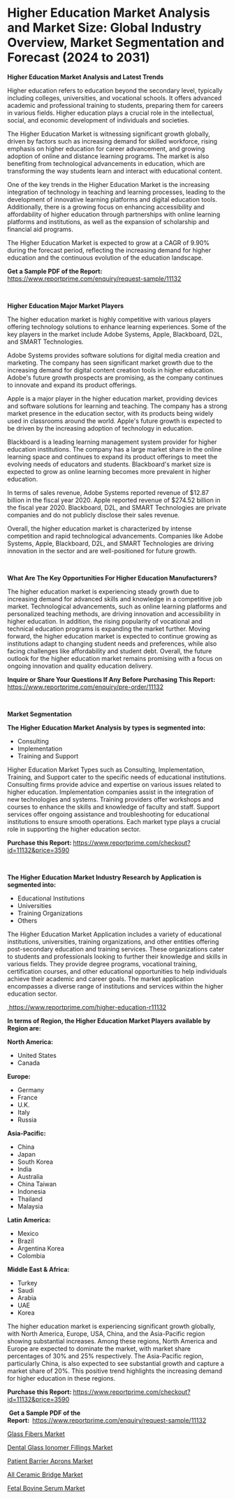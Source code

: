 <p><h1>Higher Education Market Analysis and Market Size: Global Industry Overview, Market Segmentation and Forecast (2024 to 2031)</h1></p><p><strong>Higher Education Market Analysis and Latest Trends</strong></p>
<p><p>Higher education refers to education beyond the secondary level, typically including colleges, universities, and vocational schools. It offers advanced academic and professional training to students, preparing them for careers in various fields. Higher education plays a crucial role in the intellectual, social, and economic development of individuals and societies.</p><p>The Higher Education Market is witnessing significant growth globally, driven by factors such as increasing demand for skilled workforce, rising emphasis on higher education for career advancement, and growing adoption of online and distance learning programs. The market is also benefiting from technological advancements in education, which are transforming the way students learn and interact with educational content.</p><p>One of the key trends in the Higher Education Market is the increasing integration of technology in teaching and learning processes, leading to the development of innovative learning platforms and digital education tools. Additionally, there is a growing focus on enhancing accessibility and affordability of higher education through partnerships with online learning platforms and institutions, as well as the expansion of scholarship and financial aid programs.</p><p>The Higher Education Market is expected to grow at a CAGR of 9.90% during the forecast period, reflecting the increasing demand for higher education and the continuous evolution of the education landscape.</p></p>
<p><strong>Get a Sample PDF of the Report:&nbsp;</strong> <a href="https://www.reportprime.com/enquiry/request-sample/11132">https://www.reportprime.com/enquiry/request-sample/11132</a></p>
<p>&nbsp;</p>
<p><strong>Higher Education Major Market Players</strong></p>
<p><p>The higher education market is highly competitive with various players offering technology solutions to enhance learning experiences. Some of the key players in the market include Adobe Systems, Apple, Blackboard, D2L, and SMART Technologies.</p><p>Adobe Systems provides software solutions for digital media creation and marketing. The company has seen significant market growth due to the increasing demand for digital content creation tools in higher education. Adobe's future growth prospects are promising, as the company continues to innovate and expand its product offerings.</p><p>Apple is a major player in the higher education market, providing devices and software solutions for learning and teaching. The company has a strong market presence in the education sector, with its products being widely used in classrooms around the world. Apple's future growth is expected to be driven by the increasing adoption of technology in education.</p><p>Blackboard is a leading learning management system provider for higher education institutions. The company has a large market share in the online learning space and continues to expand its product offerings to meet the evolving needs of educators and students. Blackboard's market size is expected to grow as online learning becomes more prevalent in higher education.</p><p>In terms of sales revenue, Adobe Systems reported revenue of $12.87 billion in the fiscal year 2020. Apple reported revenue of $274.52 billion in the fiscal year 2020. Blackboard, D2L, and SMART Technologies are private companies and do not publicly disclose their sales revenue.</p><p>Overall, the higher education market is characterized by intense competition and rapid technological advancements. Companies like Adobe Systems, Apple, Blackboard, D2L, and SMART Technologies are driving innovation in the sector and are well-positioned for future growth.</p></p>
<p>&nbsp;</p>
<p><strong>What Are The Key Opportunities For Higher Education Manufacturers?</strong></p>
<p><p>The higher education market is experiencing steady growth due to increasing demand for advanced skills and knowledge in a competitive job market. Technological advancements, such as online learning platforms and personalized teaching methods, are driving innovation and accessibility in higher education. In addition, the rising popularity of vocational and technical education programs is expanding the market further. Moving forward, the higher education market is expected to continue growing as institutions adapt to changing student needs and preferences, while also facing challenges like affordability and student debt. Overall, the future outlook for the higher education market remains promising with a focus on ongoing innovation and quality education delivery.</p></p>
<p><strong>Inquire or Share Your Questions If Any Before Purchasing This Report:</strong> <a href="https://www.reportprime.com/enquiry/pre-order/11132">https://www.reportprime.com/enquiry/pre-order/11132</a></p>
<p>&nbsp;</p>
<p><strong>Market Segmentation</strong></p>
<p><strong>The Higher Education Market Analysis by types is segmented into:</strong></p>
<p><ul><li>Consulting</li><li>Implementation</li><li>Training and Support</li></ul></p>
<p><p>Higher Education Market Types such as Consulting, Implementation, Training, and Support cater to the specific needs of educational institutions. Consulting firms provide advice and expertise on various issues related to higher education. Implementation companies assist in the integration of new technologies and systems. Training providers offer workshops and courses to enhance the skills and knowledge of faculty and staff. Support services offer ongoing assistance and troubleshooting for educational institutions to ensure smooth operations. Each market type plays a crucial role in supporting the higher education sector.</p></p>
<p><strong>Purchase this Report:&nbsp;</strong><a href="https://www.reportprime.com/checkout?id=11132&price=3590">https://www.reportprime.com/checkout?id=11132&price=3590</a></p>
<p>&nbsp;</p>
<p><strong>The Higher Education Market Industry Research by Application is segmented into:</strong></p>
<p><ul><li>Educational Institutions</li><li>Universities</li><li>Training Organizations</li><li>Others</li></ul></p>
<p><p>The Higher Education Market Application includes a variety of educational institutions, universities, training organizations, and other entities offering post-secondary education and training services. These organizations cater to students and professionals looking to further their knowledge and skills in various fields. They provide degree programs, vocational training, certification courses, and other educational opportunities to help individuals achieve their academic and career goals. The market application encompasses a diverse range of institutions and services within the higher education sector.</p></p>
<p><a href="https://www.reportprime.com/higher-education-r11132">&nbsp;https://www.reportprime.com/higher-education-r11132</a></p>
<p><strong>In terms of Region, the Higher Education Market Players available by Region are:</strong></p>
<p>
    <p> <strong> North America: </strong>
        <ul>
            <li>United States</li>
            <li>Canada</li>
        </ul>
        </p> 
    <p> <strong> Europe: </strong>
        <ul>
            <li>Germany</li>
            <li>France</li>
            <li>U.K.</li>
            <li>Italy</li>
            <li>Russia</li>
        </ul>
        </p> 
    <p> <strong> Asia-Pacific: </strong>
        <ul>
            <li>China</li>
            <li>Japan</li>
            <li>South Korea</li>
            <li>India</li>
            <li>Australia</li>
            <li>China Taiwan</li>
            <li>Indonesia</li>
            <li>Thailand</li>
            <li>Malaysia</li>
        </ul>
        </p> 
    <p> <strong> Latin America: </strong>
        <ul>
            <li>Mexico</li>
            <li>Brazil</li>
            <li>Argentina Korea</li>
            <li>Colombia</li>
        </ul>
        </p> 
    <p> <strong> Middle East & Africa: </strong>
        <ul>
            <li>Turkey</li>
            <li>Saudi</li>
            <li>Arabia</li>
            <li>UAE</li>
            <li>Korea</li>
        </ul>
    </p>
    </p>
<p><p>The higher education market is experiencing significant growth globally, with North America, Europe, USA, China, and the Asia-Pacific region showing substantial increases. Among these regions, North America and Europe are expected to dominate the market, with market share percentages of 30% and 25% respectively. The Asia-Pacific region, particularly China, is also expected to see substantial growth and capture a market share of 20%. This positive trend highlights the increasing demand for higher education in these regions.</p></p>
<p><strong>Purchase this Report: </strong><a href="https://www.reportprime.com/checkout?id=11132&price=3590">https://www.reportprime.com/checkout?id=11132&price=3590</a></p>
<p>&nbsp;<strong>Get a Sample PDF of the Report:&nbsp;&nbsp;</strong><a href="https://www.reportprime.com/enquiry/request-sample/11132">https://www.reportprime.com/enquiry/request-sample/11132</a></p>
<p><strong></strong></p>
<p><p><a href="https://github.com/RichRobinson5/Market-Research-Report-List-6/blob/main/glass-fibers-market.md">Glass Fibers Market</a></p><p><a href="https://medium.com/@jeniw10236654655/dental-glass-ionomer-fillings-market-size-share-analysis-growth-trends-forecasts-2024-c3fa3f7c302a">Dental Glass Ionomer Fillings Market</a></p><p><a href="https://medium.com/@kathleenjacksond65/patient-barrier-aprons-market-a-global-and-regional-analysis-focus-on-region-country-level-59ed6be132b2">Patient Barrier Aprons Market</a></p><p><a href="https://medium.com/@jamieurcotte9056df/exploring-all-ceramic-bridge-market-dynamics-revenue-analysis-and-growth-projections-in-the-all-ca6bdd950ce3">All Ceramic Bridge Market</a></p><p><a href="https://github.com/gdfhhhj/Market-Research-Report-List-6/blob/main/fetal-bovine-serum-market.md">Fetal Bovine Serum Market</a></p></p>